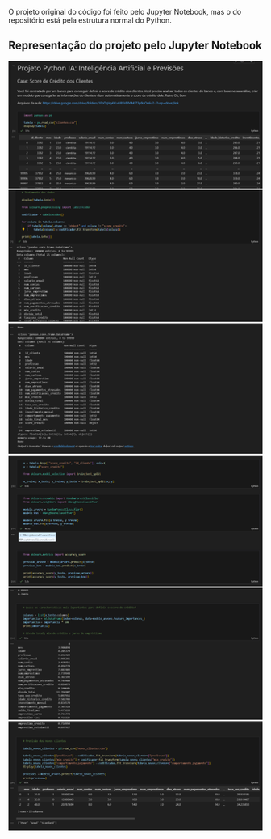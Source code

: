 O projeto original do código foi feito pelo Jupyter Notebook, mas o do repositório está pela estrutura normal do Python.

<h2>Representação do projeto pelo Jupyter Notebook</h2>
<img src="prints/Captura de Tela (329).png">
<img src="prints/Captura de Tela (330).png">
<img src="prints/Captura de Tela (331).png">
<img src="prints/Captura de Tela (332).png">
<img src="prints/Captura de Tela (333).png">
<img src="prints/Captura de Tela (334).png">
